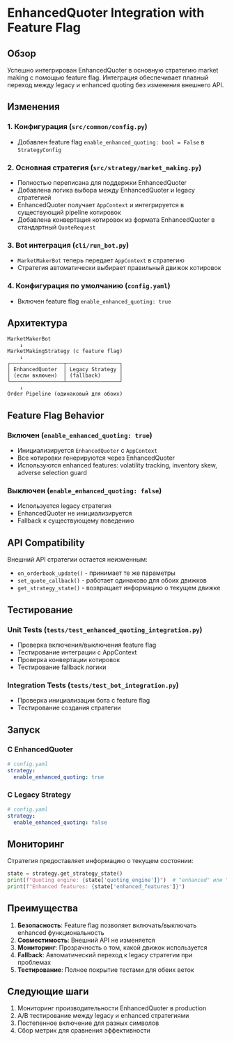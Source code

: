 # EnhancedQuoter Integration with Feature Flag

## Обзор

Успешно интегрирован EnhancedQuoter в основную стратегию market making с помощью feature flag. Интеграция обеспечивает плавный переход между legacy и enhanced quoting без изменения внешнего API.

## Изменения

### 1. Конфигурация (`src/common/config.py`)
- Добавлен feature flag `enable_enhanced_quoting: bool = False` в `StrategyConfig`

### 2. Основная стратегия (`src/strategy/market_making.py`)
- Полностью переписана для поддержки EnhancedQuoter
- Добавлена логика выбора между EnhancedQuoter и legacy стратегией
- EnhancedQuoter получает `AppContext` и интегрируется в существующий pipeline котировок
- Добавлена конвертация котировок из формата EnhancedQuoter в стандартный `QuoteRequest`

### 3. Bot интеграция (`cli/run_bot.py`)
- `MarketMakerBot` теперь передает `AppContext` в стратегию
- Стратегия автоматически выбирает правильный движок котировок

### 4. Конфигурация по умолчанию (`config.yaml`)
- Включен feature flag `enable_enhanced_quoting: true`

## Архитектура

```
MarketMakerBot
    ↓
MarketMakingStrategy (с feature flag)
    ↓
┌─────────────────┬─────────────────┐
│ EnhancedQuoter  │ Legacy Strategy │
│ (если включен)  │ (fallback)      │
└─────────────────┴─────────────────┘
    ↓
Order Pipeline (одинаковый для обоих)
```

## Feature Flag Behavior

### Включен (`enable_enhanced_quoting: true`)
- Инициализируется `EnhancedQuoter` с `AppContext`
- Все котировки генерируются через EnhancedQuoter
- Используются enhanced features: volatility tracking, inventory skew, adverse selection guard

### Выключен (`enable_enhanced_quoting: false`)
- Используется legacy стратегия
- EnhancedQuoter не инициализируется
- Fallback к существующему поведению

## API Compatibility

Внешний API стратегии остается неизменным:
- `on_orderbook_update()` - принимает те же параметры
- `set_quote_callback()` - работает одинаково для обоих движков
- `get_strategy_state()` - возвращает информацию о текущем движке

## Тестирование

### Unit Tests (`tests/test_enhanced_quoting_integration.py`)
- Проверка включения/выключения feature flag
- Тестирование интеграции с AppContext
- Проверка конвертации котировок
- Тестирование fallback логики

### Integration Tests (`tests/test_bot_integration.py`)
- Проверка инициализации бота с feature flag
- Тестирование создания стратегии

## Запуск

### С EnhancedQuoter
```yaml
# config.yaml
strategy:
  enable_enhanced_quoting: true
```

### С Legacy Strategy
```yaml
# config.yaml
strategy:
  enable_enhanced_quoting: false
```

## Мониторинг

Стратегия предоставляет информацию о текущем состоянии:
```python
state = strategy.get_strategy_state()
print(f"Quoting engine: {state['quoting_engine']}")  # "enhanced" или "legacy"
print(f"Enhanced features: {state['enhanced_features']}")
```

## Преимущества

1. **Безопасность**: Feature flag позволяет включать/выключать enhanced функциональность
2. **Совместимость**: Внешний API не изменяется
3. **Мониторинг**: Прозрачность о том, какой движок используется
4. **Fallback**: Автоматический переход к legacy стратегии при проблемах
5. **Тестирование**: Полное покрытие тестами для обеих веток

## Следующие шаги

1. Мониторинг производительности EnhancedQuoter в production
2. A/B тестирование между legacy и enhanced стратегиями
3. Постепенное включение для разных символов
4. Сбор метрик для сравнения эффективности
